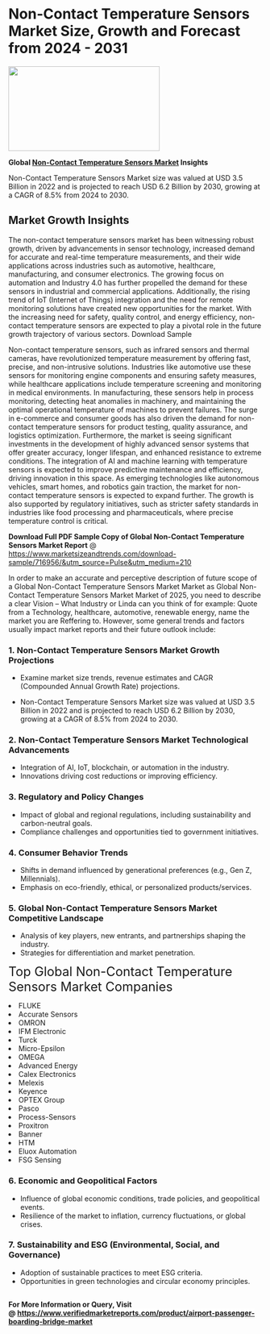 <H1>Non-Contact Temperature Sensors Market Size, Growth and Forecast from 2024 - 2031</H1><img class="aligncenter size-medium wp-image-584254" src="https://thirdeyenews.in/wp-content/uploads/2024/09/Global-Market-Research-300x168.jpeg" alt="" width="300" height="168" /><p><strong>Global&nbsp;<a href="https://www.marketsizeandtrends.com/download-sample/716956/&amp;utm_source=Pulse&amp;utm_medium=210">Non-Contact Temperature Sensors Market</a> Insights</strong></p><p>Non-Contact Temperature Sensors Market size was valued at USD 3.5 Billion in 2022 and is projected to reach USD 6.2 Billion by 2030, growing at a CAGR of 8.5% from 2024 to 2030.</p><p><h2>Market Growth Insights</h2> <p>The non-contact temperature sensors market has been witnessing robust growth, driven by advancements in sensor technology, increased demand for accurate and real-time temperature measurements, and their wide applications across industries such as automotive, healthcare, manufacturing, and consumer electronics. The growing focus on automation and Industry 4.0 has further propelled the demand for these sensors in industrial and commercial applications. Additionally, the rising trend of IoT (Internet of Things) integration and the need for remote monitoring solutions have created new opportunities for the market. With the increasing need for safety, quality control, and energy efficiency, non-contact temperature sensors are expected to play a pivotal role in the future growth trajectory of various sectors. Download Sample</p> <p>Non-contact temperature sensors, such as infrared sensors and thermal cameras, have revolutionized temperature measurement by offering fast, precise, and non-intrusive solutions. Industries like automotive use these sensors for monitoring engine components and ensuring safety measures, while healthcare applications include temperature screening and monitoring in medical environments. In manufacturing, these sensors help in process monitoring, detecting heat anomalies in machinery, and maintaining the optimal operational temperature of machines to prevent failures. The surge in e-commerce and consumer goods has also driven the demand for non-contact temperature sensors for product testing, quality assurance, and logistics optimization. Furthermore, the market is seeing significant investments in the development of highly advanced sensor systems that offer greater accuracy, longer lifespan, and enhanced resistance to extreme conditions. The integration of AI and machine learning with temperature sensors is expected to improve predictive maintenance and efficiency, driving innovation in this space. As emerging technologies like autonomous vehicles, smart homes, and robotics gain traction, the market for non-contact temperature sensors is expected to expand further. The growth is also supported by regulatory initiatives, such as stricter safety standards in industries like food processing and pharmaceuticals, where precise temperature control is critical. </p><p><span class=""><strong>Download Full PDF Sample Copy of Global Non-Contact Temperature Sensors Market Report</strong> @ <a href="https://www.marketsizeandtrends.com/download-sample/716956/&amp;utm_source=Pulse&amp;utm_medium=210" target="_blank">https://www.marketsizeandtrends.com/download-sample/716956/&amp;utm_source=Pulse&amp;utm_medium=210</a></span></p><p>In order to make an accurate and perceptive description of future scope of a Global&nbsp;Non-Contact Temperature Sensors Market Market as Global&nbsp;Non-Contact Temperature Sensors Market Market of 2025, you need to describe a clear Vision &ndash; What Industry or Linda can you think of for example: Quote from a Technology, healthcare, automotive, renewable energy, name the market you are Reffering to. However, some general trends and factors usually impact market reports and their future outlook include:</p><h3>1.&nbsp;<strong>Non-Contact Temperature Sensors Market Growth Projections</strong></h3><ul><li>Examine market size trends, revenue estimates and CAGR (Compounded Annual Growth Rate) projections.</li><li><p>Non-Contact Temperature Sensors Market size was valued at USD 3.5 Billion in 2022 and is projected to reach USD 6.2 Billion by 2030, growing at a CAGR of 8.5% from 2024 to 2030.</p></li></ul><h3>2.&nbsp;<strong>Non-Contact Temperature Sensors Market Technological Advancements</strong></h3><ul><li>Integration of AI, IoT, blockchain, or automation in the industry.</li><li>Innovations driving cost reductions or improving efficiency.</li></ul><h3>3.&nbsp;<strong>Regulatory and Policy Changes</strong></h3><ul><li>Impact of global and regional regulations, including sustainability and carbon-neutral goals.</li><li>Compliance challenges and opportunities tied to government initiatives.</li></ul><h3>4.&nbsp;<strong>Consumer Behavior Trends</strong></h3><ul><li>Shifts in demand influenced by generational preferences (e.g., Gen Z, Millennials).</li><li>Emphasis on eco-friendly, ethical, or personalized products/services.</li></ul><h3>5.&nbsp;<strong>Global Non-Contact Temperature Sensors Market Competitive Landscape</strong></h3><ul><li>Analysis of key players, new entrants, and partnerships shaping the industry.</li><li>Strategies for differentiation and market penetration.</li></ul><p data-pm-slice="1 1 []"><span style="color: inherit; font-family: inherit; font-size: 25px;">Top Global Non-Contact Temperature Sensors Market Companies</span></p><div class="" data-test-id=""><p><li>FLUKE</li><li> Accurate Sensors</li><li> OMRON</li><li> IFM Electronic</li><li> Turck</li><li> Micro-Epsilon</li><li> OMEGA</li><li> Advanced Energy</li><li> Calex Electronics</li><li> Melexis</li><li> Keyence</li><li> OPTEX Group</li><li> Pasco</li><li> Process-Sensors</li><li> Proxitron</li><li> Banner</li><li> HTM</li><li> Eluox Automation</li><li> FSG Sensing</li></p></div><h3>6.&nbsp;<strong>Economic and Geopolitical Factors</strong></h3><ul><li>Influence of global economic conditions, trade policies, and geopolitical events.</li><li>Resilience of the market to inflation, currency fluctuations, or global crises.</li></ul><h3>7.&nbsp;<strong>Sustainability and ESG (Environmental, Social, and Governance)</strong></h3><ul><li>Adoption of sustainable practices to meet ESG criteria.</li><li>Opportunities in green technologies and circular economy principles.</li></ul><h2><strong style="font-size: 14px;">For More Information or Query, Visit @&nbsp;</strong><a style="background-color: #ffffff; font-size: 14px;" href="https://www.marketsizeandtrends.com/report/non-contact-temperature-sensors-market/" target="_blank">https://www.verifiedmarketreports.com/product/airport-passenger-boarding-bridge-market</a></h2>
